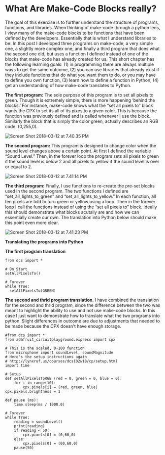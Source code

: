 # What Are Make-Code Blocks really?

The goal of this exercise is to further understand the structure of programs, functions, and libraries. When thinking of make-code through a python lens, I view many of the make-code blocks to be functions that have been defined by the developers. Essentially that is what I understand libraries to be. In this post I developed three programs on make-code; a very simple one, a slightly more complex one, and finally a third program that does what the second one did, but uses a function I defined instead of one of the blocks that make-code has already created for us. This short chapter has the following learning goals: (1) in programming there are always multiple ways to get the same outcome, (2) you can use libraries that already exist if they include functions that do what you want them to do, or you may have to define you own function, (3) learn how to define a function in Python, (4) get an understanding of how make-code translates to Python.  

**The first program:**  The sole purpose of this program is to set all pixels to green. Though it is extremely simple, there is more happening ‘behind the blocks.’ For instance, make-code knows what the “set all pixels to” block wants the CPX to set its all of its pixes to a given color. This is because the function was previously defined and is called whenever I use the block. Similarly the block that is simply the color green, actually describes an RGB code: (0,255,0).

![Screen Shot 2018-03-12 at 7.40.35 PM](https://dcs102dot.files.wordpress.com/2018/03/screen-shot-2018-03-12-at-7-40-35-pm.png?w=248&h=279)

**The second program:**  This program is designed to change color when the sound level changes above a certain point. At first I defined the variable “Sound Level.” Then, in the forever loop the program sets all pixels to green if the sound level is below 2 and all pixels to yellow if the sound level is over or equal to 2.

![Screen Shot 2018-03-12 at 7.41.14 PM](https://dcs102dot.files.wordpress.com/2018/03/screen-shot-2018-03-12-at-7-41-14-pm.png?w=306&h=395)

**The third program:**  Finally, I use functions to re-create the pre-set blocks used in the second program. The two functions I defined are “set\_all\_lights\_to\_green” and “set\_all\_lights\_to\_yellow.” In each function, all ten pixels are told to turn green or yellow using a loop. Then in the forever loop I call the functions instead of using the “set all pixels to” block. Ideally this should demonstrate what blocks acutally are and how we can essentially create our own. The translation into Python below should make this point even more clear. 

![Screen Shot 2018-03-12 at 7.41.23 PM](https://dcs102dot.files.wordpress.com/2018/03/screen-shot-2018-03-12-at-7-41-23-pm.png?w=425&h=299)

**Translating the programs into Python**

**The first program translation**
```
from dcs import *

# On Start
setAllPixelsTo()

# Forever
while True:
  setAllPixelsTo(GREEN)
```

**The second and thrid program translation.** I have combined the translation for the second and thrid program, since the difference between the two was meant to highlight the ability to use and not use make-code blocks. In this case I just want to demonstrate how to translate what the two programs into python. Slight differences in outcome are due to adjustments that needed to be made because the CPX doesn't have enough storage. 

```
#from dcs import *
from adafruit_circuitplayground.express import cpx

# This is the scaled, 0-100 function
from microphone import soundLevel, soundMagnitude
# Here's the setup instructions again
# http://lynxruf.us/courses/dcs102w18/cp/setup.html
import time

# Setup
def setAllPixelsToRGB (red = 0, green = 0, blue = 0):
    for i in range(10):
        cpx.pixels[i] = (red, green, blue)
cpx.pixels.brightness = 1

def pause (ms):
    time.sleep(ms / 1000.0)
    
# Forever
while True:
    reading = soundLevel()
    print(reading)
    if reading < 50:
        cpx.pixels[0] = (0,60,0)
    else:
        cpx.pixels[0] = (60,60,0)
    pause(50)
```

